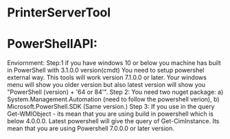 # PrinterServerTool

# PowerShellAPI:
Enviornment: 
Step:1 if you have windows 10 or below you machine has built in PowerShell with 3.1.0.0 version(cmdt) You need to setup powershel external way. This tools will work version 7.1.0.0 or later. Your windows menu will show you older version but also latest version will show you "PowerShell (version) + '64 or 84'".
Step 2: You need two nuget package: a) System.Management.Automation (need to follow the powershell verion), b) Microsoft.PowerShell.SDK (Same version.)
Step 3: If you use in the query Get-WMIObject - its mean that you are using build in powershell which is below 4.0.0.0. Latest powershell will give the query of Get-CimInstance. Its mean that you are using Powershell 7.0.0.0 or later version.
